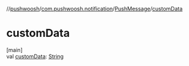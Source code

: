 //[pushwoosh](../../../index.md)/[com.pushwoosh.notification](../index.md)/[PushMessage](index.md)/[customData](custom-data.md)

# customData

[main]\
val [customData](custom-data.md): [String](https://developer.android.com/reference/kotlin/java/lang/String.html)
